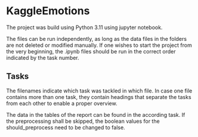 # KaggleEmotions

The project was build using Python 3.11 using jupyter notebook.

The files can be run independently, as long as the data files in the folders are not deleted or modified manually. If one wishes to start the project from the very beginning, the .ipynb files should be run in the correct order indicated by the task number.  

## Tasks
The filenames indicate which task was tackled in which file. In case one file contains more than one task, they contain headings that separate the tasks from each other to enable a proper overview.

The data in the tables of the report can be found in the according task. If the preprocessing shall be skipped, the boolean values for the should_preprocess need to be changed to false.
